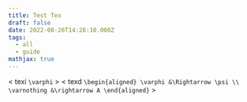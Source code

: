 ```yaml
---
title: Test Tex
draft: false
date: 2022-08-26T14:28:10.000Z
tags:
  - all
  - guide
mathjax: true
---
```


\< texi `\varphi` >
\< texd `\begin{aligned}
\varphi &\Rightarrow \psi \\
\varnothing &\rightarrow A
\end{aligned}` >
